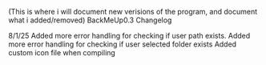(This is where i will document new verisions of the program, and document what i added/removed)
BackMeUp0.3 Changelog

8/1/25
Added more error handling for checking if user path exists.
Added more error handling for checking if user selected folder exists
Added custom icon file when compiling
